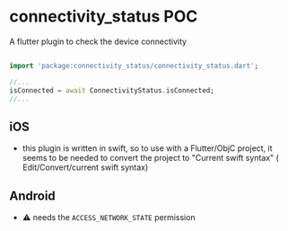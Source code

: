 # connectivity_status POC

A flutter plugin to check the device connectivity 

```dart

import 'package:connectivity_status/connectivity_status.dart'; 

//...
isConnected = await ConnectivityStatus.isConnected;
//...
```

## iOS

  - this plugin is written in swift, so to use with a Flutter/ObjC project, it seems to be needed to convert the project to "Current swift syntax" ( Edit/Convert/current swift syntax)  

## Android

- :warning: needs the `ACCESS_NETWORK_STATE` permission
